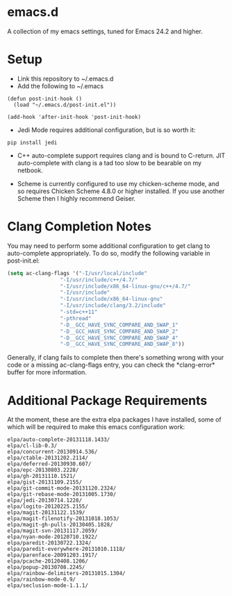 emacs.d
=======

A collection of my emacs settings, tuned for Emacs 24.2 and higher.

Setup
=====

* Link this repository to ~/.emacs.d
* Add the following to ~/.emacs

```
(defun post-init-hook ()
  (load "~/.emacs.d/post-init.el"))

(add-hook 'after-init-hook 'post-init-hook)
```

* Jedi Mode requires additional configuration, but is so worth it:

```
pip install jedi
```

* C++ auto-complete support requires clang and is bound to C-return.
JIT auto-complete with clang is a tad too slow to be bearable on my netbook.

* Scheme is currently configured to use my chicken-scheme mode, and so requires Chicken Scheme 4.8.0 or higher installed. If you use another Scheme then I highly recommend Geiser.

Clang Completion Notes
======================

You may need to perform some additional configuration to get clang to auto-complete appropriately. To do so, modify the following variable in post-init.el:

```lisp
(setq ac-clang-flags '("-I/usr/local/include"
                 "-I/usr/include/c++/4.7/"
                 "-I/usr/include/x86_64-linux-gnu/c++/4.7/"
                 "-I/usr/include"
                 "-I/usr/include/x86_64-linux-gnu"
                 "-I/usr/include/clang/3.2/include"
                 "-std=c++11"
                 "-pthread"
                 "-D__GCC_HAVE_SYNC_COMPARE_AND_SWAP_1"
                 "-D__GCC_HAVE_SYNC_COMPARE_AND_SWAP_2"
                 "-D__GCC_HAVE_SYNC_COMPARE_AND_SWAP_4"
                 "-D__GCC_HAVE_SYNC_COMPARE_AND_SWAP_8"))
```

Generally, if clang fails to complete then there's something wrong with your code or a missing ac-clang-flags entry, you can check the \*clang-error\* buffer for more information.

Additional Package Requirements
===============================

At the moment, these are the extra elpa packages I have installed, some of which will be required to make this emacs configuration work:

```
elpa/auto-complete-20131118.1433/
elpa/cl-lib-0.3/
elpa/concurrent-20130914.536/
elpa/ctable-20131202.2114/
elpa/deferred-20130930.607/
elpa/epc-20130803.2228/
elpa/gh-20131110.1521/
elpa/gist-20131109.2155/
elpa/git-commit-mode-20131120.2324/
elpa/git-rebase-mode-20131005.1730/
elpa/jedi-20130714.1228/
elpa/logito-20120225.2155/
elpa/magit-20131122.1539/
elpa/magit-filenotify-20131018.1053/
elpa/magit-gh-pulls-20130405.1828/
elpa/magit-svn-20131117.2059/
elpa/nyan-mode-20120710.1922/
elpa/paredit-20130722.1324/
elpa/paredit-everywhere-20131010.1118/
elpa/parenface-20091203.1917/
elpa/pcache-20120408.1206/
elpa/popup-20130708.2245/
elpa/rainbow-delimiters-20131015.1304/
elpa/rainbow-mode-0.9/
elpa/seclusion-mode-1.1.1/
```
